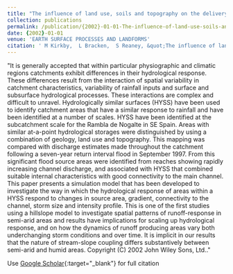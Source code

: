 ```yaml
---
title: "The influence of land use, soils and topography on the delivery of hillslope runoff to channels in SE Spain"
collection: publications
permalink: /publication/{2002}-01-01-The-influence-of-land-use-soils-and-topography-on-the-delivery-of-hillslope-runoff-to-channels-in-SE-Spain
date: {2002}-01-01
venue: 'EARTH SURFACE PROCESSES AND LANDFORMS'
citation: ' M Kirkby,  L Bracken,  S Reaney, &quot;The influence of land use, soils and topography on the delivery of hillslope runoff to channels in SE Spain.&quot; EARTH SURFACE PROCESSES AND LANDFORMS, {2002}.'
---
```

"It is generally accepted that within particular physiographic and climatic regions catchments exhibit differences in their hydrological response. These differences result from the interaction of spatial variability in catchment characteristics, variability of rainfall inputs and surface and subsurface hydrological processes. These interactions are complex and difficult to unravel. Hydrologically similar surfaces (HYSS) have been used to identify catchment areas that have a similar response to rainfall and have been identified at a number of scales. HYSS have been identified at the subcatchment scale for the Rambla de Nogalte in SE Spain. Areas with similar at-a-point hydrological storages were distinguished by using a combination of geology, land use and topography. This mapping was compared with discharge estimates made throughout the catchment following a seven-year return interval flood in September 1997. From this significant flood source areas were identified from reaches showing rapidly increasing channel discharge, and associated with HYSS that combined suitable internal characteristics with good connectivity to the main channel. This paper presents a simulation model that has been developed to investigate the way in which the hydrological response of areas within a HYSS respond to changes in source area, gradient, connectivity to the channel, storm size and intensity profile. This is one of the first studies using a hillslope model to investigate spatial patterns of runoff-response in semi-arid areas and results have implications for scaling up hydrological response, and on how the dynamics of runoff producing areas vary both underchanging storm conditions and over time. It is implicit in our results that the nature of stream-slope coupling differs substantively between semi-arid and humid areas. Copyright (C) 2002 John Wiley Sons, Ltd.."

Use [Google Scholar](https://scholar.google.com/scholar?q=The+influence+of+land+use,+soils+and+topography+on+the+delivery+of+hillslope+runoff+to+channels+in+SE+Spain){:target="_blank"} for full citation